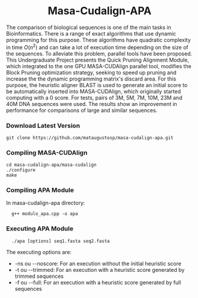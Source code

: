 <h1 align="center">Masa-Cudalign-APA</h1>

The comparison of biological sequences is one of the main tasks in Bioinformatics. There is a range of exact algorithms that use dynamic programming for this purpose. These algorithms have quadratic complexity in time $O({n^2})$ and can take a lot of execution time depending on the size of the sequences. To alleviate this problem, parallel tools have been proposed. This  Undergraduate Project presents the Quick Pruning Alignment Module, which integrated to the one GPU MASA-CUDAlign parallel tool, modifies the Block Pruning optimization strategy, seeking to speed up pruning and increase the the dynamic programming matrix's discard area. For this purpose, the heuristic aligner BLAST is used to generate an initial score to be automatically inserted into MASA-CUDAlign, which originally started computing with a 0 score. For tests, pairs of 3M, 5M, 7M, 10M, 23M and 40M DNA sequences were used. The results show an improvement in performance for comparisons of large and similar sequences.

### Download Latest Version 

```console
git clone https://github.com/mataugustosp/masa-cudalign-apa.git
```

### Compiling MASA-CUDAlign 

```console
cd masa-cudalign-apa/masa-cudalign
./configure 
make 
```

### Compiling APA Module

In masa-cudalign-apa directory: 

```console
  g++ modulo_apa.cpp -o apa 
```

### Executing APA Module

```console
  ./apa [options] seq1.fasta seq2.fasta 
```

The executing options are:

- -ns ou --noscore: For an execution without the initial heuristic score 
- -t ou --trimmed: For an execution with a heuristic score generated by trimmed sequences
- -f ou --full: For an execution with a heuristic score generated by full sequences

